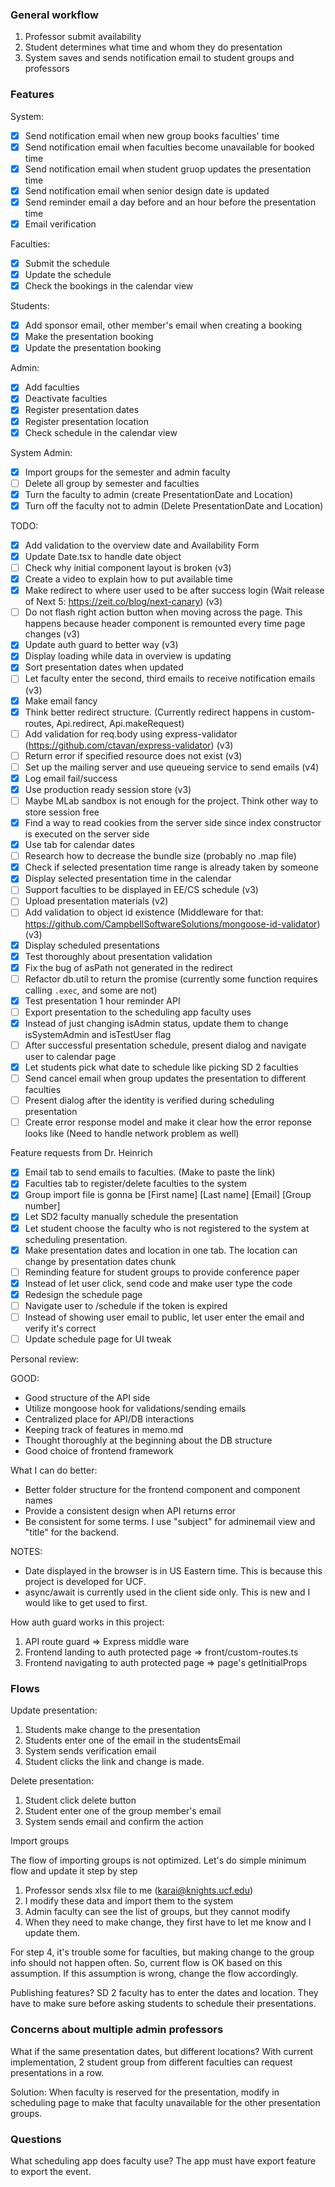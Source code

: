 ### General workflow

1. Professor submit availability
2. Student determines what time and whom they do presentation
3. System saves and sends notification email to student groups and professors

### Features

System: 

- [x] Send notification email when new group books faculties' time
- [x] Send notification email when faculties become unavailable for booked time
- [x] Send notification email when student gruop updates the presentation time
- [x] Send notification email when senior design date is updated
- [x] Send reminder email a day before and an hour before the presentation time
- [x] Email verification

Faculties:

- [x] Submit the schedule
- [x] Update the schedule
- [x] Check the bookings in the calendar view

Students:

- [x] Add sponsor email, other member's email when creating a booking
- [x] Make the presentation booking
- [x] Update the presentation booking

Admin:

- [x] Add faculties
- [x] Deactivate faculties
- [x] Register presentation dates
- [x] Register presentation location
- [x] Check schedule in the calendar view

System Admin:

- [x] Import groups for the semester and admin faculty
- [ ] Delete all group by semester and faculties
- [x] Turn the faculty to admin (create PresentationDate and Location)
- [x] Turn off the faculty not to admin (Delete PresentationDate and Location)

TODO:

- [x] Add validation to the overview date and Availability Form
- [x] Update Date.tsx to handle date object
- [ ] Check why initial component layout is broken (v3)
- [x] Create a video to explain how to put available time
- [x] Make redirect to where user used to be after success login (Wait release of Next 5: https://zeit.co/blog/next-canary) (v3)
- [ ] Do not flash right action button when moving across the page. This happens because header component is remounted every time page changes (v3)
- [x] Update auth guard to better way (v3)
- [x] Display loading while data in overview is updating
- [x] Sort presentation dates when updated
- [ ] Let faculty enter the second, third emails to receive notification emails (v3)
- [x] Make email fancy
- [x] Think better redirect structure. (Currently redirect happens in custom-routes, Api.redirect, Api.makeRequest)
- [ ] Add validation for req.body using express-validator (https://github.com/ctavan/express-validator) (v3)
- [ ] Return error if specified resource does not exist (v3)
- [ ] Set up the mailing server and use queueing service to send emails (v4)
- [x] Log email fail/success
- [x] Use production ready session store (v3)
- [ ] Maybe MLab sandbox is not enough for the project. Think other way to store session free
- [x] Find a way to read cookies from the server side since index constructor is executed on the server side
- [x] Use tab for calendar dates
- [ ] Research how to decrease the bundle size (probably no .map file)
- [x] Check if selected presentation time range is already taken by someone
- [x] Display selected presentation time in the calendar
- [ ] Support faculties to be displayed in EE/CS schedule (v3)
- [ ] Upload presentation materials (v2)
- [ ] Add validation to object id existence (Middleware for that: https://github.com/CampbellSoftwareSolutions/mongoose-id-validator) (v3)
- [x] Display scheduled presentations
- [x] Test thoroughly about presentation validation
- [x] Fix the bug of asPath not generated in the redirect
- [ ] Refactor db.util to return the promise (currently some function requires calling `.exec`, and some are not)
- [x] Test presentation 1 hour reminder API
- [ ] Export presentation to the scheduling app faculty uses
- [x] Instead of just changing isAdmin status, update them to change isSystemAdmin and isTestUser flag
- [ ] After successful presentation schedule, present dialog and navigate user to calendar page
- [x] Let students pick what date to schedule like picking SD 2 faculties
- [ ] Send cancel email when group updates the presentation to different faculties
- [ ] Present dialog after the identity is verified during scheduling presentation
- [ ] Create error response model and make it clear how the error reponse looks like (Need to handle network problem as well)

Feature requests from Dr. Heinrich

- [x] Email tab to send emails to faculties. (Make <LINK></LINK>to paste the link)
- [x] Faculties tab to register/delete faculties to the system
- [x] Group import file is gonna be [First name] [Last name] [Email] [Group number]
- [x] Let SD2 faculty manually schedule the presentation
- [x] Let student choose the faculty who is not registered to the system at scheduling presentation. 
- [x] Make presentation dates and location in one tab. The location can change by presentation dates chunk
- [ ] Reminding feature for student groups to provide conference paper
- [x] Instead of let user click, send code and make user type the code
- [x] Redesign the schedule page
- [ ] Navigate user to /schedule if the token is expired
- [ ] Instead of showing user email to public, let user enter the email and verify it's correct
- [ ] Update schedule page for UI tweak

Personal review:

GOOD: 

- Good structure of the API side
- Utilize mongoose hook for validations/sending emails
- Centralized place for API/DB interactions
- Keeping track of features in memo.md
- Thought thoroughly at the beginning about the DB structure
- Good choice of frontend framework

What I can do better:

- Better folder structure for the frontend component and component names
- Provide a consistent design when API returns error
- Be consistent for some terms. I use "subject" for adminemail view and "title" for the backend. 

NOTES:

* Date displayed in the browser is in US Eastern time. This is because this project is developed for UCF.
* async/await is currently used in the client side only. This is new and I would like to get used to first.

How auth guard works in this project:

1. API route guard => Express middle ware
2. Frontend landing to auth protected page => front/custom-routes.ts
3. Frontend navigating to auth protected page => page's getInitialProps

### Flows

Update presentation:

1. Students make change to the presentation
2. Students enter one of the email in the studentsEmail
3. System sends verification email
4. Student clicks the link and change is made. 

Delete presentation:

1. Student click delete button
2. Student enter one of the group member's email
3. System sends email and confirm the action

Import groups

The flow of importing groups is not optimized. Let's do simple minimum flow and update it step by step

1. Professor sends xlsx file to me (karai@knights.ucf.edu)
2. I modify these data and import them to the system
3. Admin faculty can see the list of groups, but they cannot modify
4. When they need to make change, they first have to let me know and I update them.

For step 4, it's trouble some for faculties, but making change to the group info should not happen often. So, current flow is OK based on this assumption.
If this assumption is wrong, change the flow accordingly.

Publishing features?
SD 2 faculty has to enter the dates and location. They have to make sure before asking students to schedule their presentations.

### Concerns about multiple admin professors

What if the same presentation dates, but different locations?
With current implementation, 2 student group from different faculties can request presentations in a row. 

Solution: When faculty is reserved for the presentation, modify in scheduling page to make that faculty unavailable for the other presentation groups.

### Questions

What scheduling app does faculty use? The app must have export feature to export the event.
